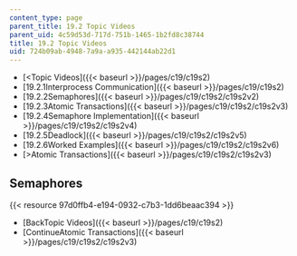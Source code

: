 ```yaml
---
content_type: page
parent_title: 19.2 Topic Videos
parent_uid: 4c59d53d-717d-751b-1465-1b2fd8c38744
title: 19.2 Topic Videos
uid: 724b09ab-4948-7a9a-a935-442144ab22d1
---
```


*   [<Topic Videos]({{< baseurl >}}/pages/c19/c19s2)
*   [19.2.1Interprocess Communication]({{< baseurl >}}/pages/c19/c19s2)
*   [19.2.2Semaphores]({{< baseurl >}}/pages/c19/c19s2/c19s2v2)
*   [19.2.3Atomic Transactions]({{< baseurl >}}/pages/c19/c19s2/c19s2v3)
*   [19.2.4Semaphore Implementation]({{< baseurl >}}/pages/c19/c19s2/c19s2v4)
*   [19.2.5Deadlock]({{< baseurl >}}/pages/c19/c19s2/c19s2v5)
*   [19.2.6Worked Examples]({{< baseurl >}}/pages/c19/c19s2/c19s2v6)
*   [\>Atomic Transactions]({{< baseurl >}}/pages/c19/c19s2/c19s2v3)

Semaphores
----------

{{< resource 97d0ffb4-e194-0932-c7b3-1dd6beaac394 >}}

*   [BackTopic Videos]({{< baseurl >}}/pages/c19/c19s2)
*   [ContinueAtomic Transactions]({{< baseurl >}}/pages/c19/c19s2/c19s2v3)
